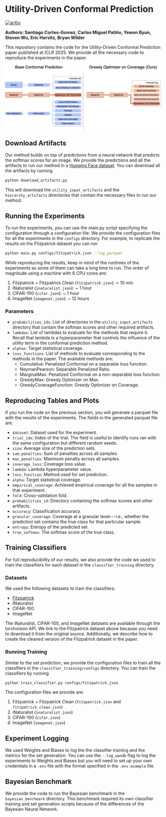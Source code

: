 # Utility-Driven Conformal Prediction

[![arXiv](https://img.shields.io/badge/arXiv-2410.01767-b31b1b.svg)](https://arxiv.org/abs/2410.01767)

**Authors: Santiago Cortes-Gomez, Carlos Miguel Patiño, Yewon Byun, Steven Wu, Eric Horvitz, Bryan Wilder**

This repository contains the code for the Utility-Driven Conformal Prediction paper published at ICLR 2025. We provide all the necessary code to reproduce the experiments in the paper.

![Method Overview](imgs/main_diagram.png)

## Download Artifacts

Our method builds on top of predictions from a neural network that predicts the softmax scores for an image. We provide the predictions and all the artifacts to run our method in a [Hugging Face dataset](https://huggingface.co/datasets/cmpatino/utility_driven_prediction). You can download all the artifacts by running

```bash
python download_artifacts.py
```

This will download the `utility_input_artifacts` and the `hierarchy_artifacts` directories that contain the necessary files to run our method.

## Running the Experiments

To run the experiments, you can use the main.py script specifying the configuration through a configuration file. We provide the configuration files for all the experiments in the `configs` directory. For example, to replicate the results on the Fitzpatrick dataset you can run

```bash
python main.py configs/fitzpatrick.json --log_parquet
```

While reproducing the results, keep in mind of the runtimes of the experiments as some of them can take a long time to run. The order of magnitude using a machine with 8 CPU cores are:
1. Fitzpatrick + Fitzpatrick Clean (`fitzpatrick.json`): < 10 min
2. iNaturalist (`inaturalist.json`): ~ 1 hour
3. CIFAR-100 (`cifar.json`): ~ 1 hour
4. ImageNet (`imagenet.json`): ~ 12 hours

### Parameters
* `probabilities_ids`: List of directories in the `utility_input_artifacts` directory that contain the softmax scores and other required artifacts.
* `lambdas`: List of lambdas to evaluate for the methods that require it. Recall that lambda is a hyperparameter that controls the influence of the utility term in the conformal prediction method.
* `alphas`: Target statistical coverage.
* `loss_functions`: List of methods to evaluate corresponding to the methods in the paper. The available methods are:
  * Cumulative: Penalized Conformal on a separable loss function.
  * NeymanPearson: Separable Penalized Ratio.
  * MarginalMax: Penalized Conformal on a non-separable loss function.
  * GreedyMax: Greedy Optimizer on Max.
  * GreedyCoverageFunction: Greedy Optimizer on Coverage.

## Reproducing Tables and Plots

If you run the code on the previous section, you will generate a parquet file with the results of the experiments. The fields in the generated parquet file are:

* `dataset`: Dataset used for the experiment.
* `trial_idx`: Index of the trial. The field is useful to identify runs ran with the same configuration but different random seeds.
* `size`: Average size of the prediction sets.
* `sum_penalties`: Sum of penalties across all samples.
* `max_penalties`: Maximum penalty across all samples.
* `coverage_loss`: Coverage loss value.
* `lambda`: Lambda hyperparameter value.
* `loss_function`: Method used for set prediction.
* `alpha`: Target statistical coverage.
* `empirical_coverage`: Achieved empirical coverage for all the samples in that experiment.
* `fold`: Cross-validation fold.
* `probabilities_id`: Directory containing the softmax scores and other artifacts.
* `accuracy`: Classification accuracy.
* `granular_coverage`: Coverage at a granular level---i.e., whether the prediction set contains the true class for that particular sample.
* `entropy`: Entropy of the predicted set.
* `true_softmax`: The softmax score of the true class.

## Training Classifiers

For full reproducibility of our results, we also provide the code we used to train the classifiers for each dataset in the `classifier_training` directory.

### Datasets

We used the following datasets to train the classifiers:
* [Fitzpatrick](https://github.com/mattgroh/fitzpatrick17k?tab=readme-ov-file)
* iNaturalist
* CIFAR-100
* ImageNet

The iNaturalist, CIFAR-100, and ImageNet datasets are available through the torchvision API. We link to the Fitzpatrick dataset above because you need to download it from the original source. Additionally, we describe how to create the cleaned version of the Fitzpatrick dataset in the paper.

### Running Training

Similar to the set prediction, we provide the configuration files to train all the classifiers in the `classifier_training/configs` directory. You can train the classifiers by running

```bash
python train_classifier.py configs/fitzpatrick.json
```

The configuration files we provide are:
1. Fitzpatrick + Fitzpatrick Clean (`fitzpatrick.json` and `fitzpatrick_clean.json`)
2. iNaturalist (`inaturalist.json`)
3. CIFAR-100 (`cifar.json`)
4. ImageNet (`imagenet.json`)

## Experiment Logging

We used Weights and Biases to log the the classifier training and the metrics for the set generation. You can use the `--log_wandb` flag to log the experiments to Weights and Biases but you will need to set up your own credentials in a `.env` file with the format specified in the `.env.example` file.

## Bayesian Benchmark

We provide the code to run the Bayesian benchmark in the `bayesian_benchmark` directory. This benchmark required its own classifier training and set generation scripts because of the differences of the Bayesian Neural Network.